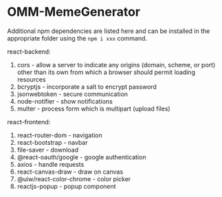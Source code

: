 # OMM-MemeGenerator

Additional npm dependencies are listed here and can be installed in the appropriate folder using the ```npm i xxx``` command.

react-backend:
1. cors - allow a server to indicate any origins (domain, scheme, or port) other than its own from which a browser should permit loading resources
2. bcryptjs - incorporate a salt to encrypt password
3. jsonwebtoken - secure communication
4. node-notifier - show notifications
5. multer - process form which is multipart (upload files)

react-frontend:
1. react-router-dom - navigation
2. react-bootstrap - navbar
3. file-saver - download
4. @react-oauth/google - google authentication
5. axios - handle requests
6. react-canvas-draw - draw on canvas 
7. @uiw/react-color-chrome - color picker
8. reactjs-popup - popup component

